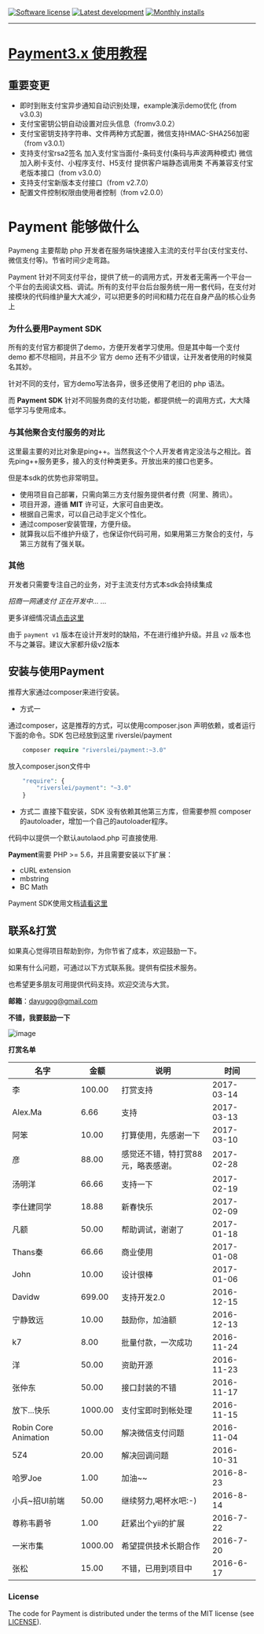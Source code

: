 [![Software license][ico-license]](LICENSE)
[![Latest development][ico-version-dev]][link-packagist]
[![Monthly installs][ico-downloads-monthly]][link-downloads]

-----

# [Payment3.x 使用教程](https://helei112g.github.io/categories/payment-3/)

## 重要变更 ##
- 即时到账支付宝异步通知自动识别处理，example演示demo优化 (from v3.0.3)
- 支付宝密钥公钥自动设置对应头信息（fromv3.0.2）
- 支付宝密钥支持字符串、文件两种方式配置，微信支持HMAC-SHA256加密（from v3.0.1）
- 支持支付宝rsa2签名 加入支付宝当面付-条码支付(条码与声波两种模式)   微信加入刷卡支付、小程序支付、H5支付  提供客户端静态调用类 不再兼容支付宝老版本接口（from v3.0.0）
- 支持支付宝新版本支付接口（from v2.7.0）
- 配置文件控制权限由使用者控制（from v2.0.0）

# Payment 能够做什么 #

Paymeng 主要帮助 php 开发者在服务端快速接入主流的支付平台(支付宝支付、微信支付等)。节省时间少走弯路。

Payment 针对不同支付平台，提供了统一的调用方式，开发者无需再一个平台一个平台的去阅读文档、调试。所有的支付平台后台服务统一用一套代码，在支付对接模块的代码维护量大大减少，可以把更多的时间和精力花在自身产品的核心业务上

### 为什么要用Payment SDK ###

所有的支付官方都提供了demo，方便开发者学习使用。但是其中每一个支付 demo 都不尽相同，并且不少 官方 demo 还有不少错误，让开发者使用的时候莫名其妙。

针对不同的支付，官方demo写法各异，很多还使用了老旧的 php 语法。

而 **Payment SDK** 针对不同服务商的支付功能，都提供统一的调用方式，大大降低学习与使用成本。

### 与其他聚合支付服务的对比 ###
这里最主要的对比对象是ping++。当然我这个个人开发者肯定没法与之相比。首先ping++服务更多，接入的支付种类更多。开放出来的接口也更多。

但是本sdk的优势也非常明显。
- 使用项目自己部署，只需向第三方支付服务提供者付费（阿里、腾讯）。
- 项目开源，遵循 **MIT** 许可证，大家可自由更改。
- 根据自己需求，可以自己动手定义个性化。
- 通过composer安装管理，方便升级。
- 就算我以后不维护升级了，也保证你代码可用，如果用第三方聚合的支付，与第三方就有了强关联。

### 其他 ###

开发者只需要专注自己的业务，对于主流支付方式本sdk会持续集成

*招商一网通支付 正在开发中... ...*

更多详细情况请[点击这里](https://helei112g.github.io/categories/payment-3/)

由于 `payment v1` 版本在设计开发时的缺陷，不在进行维护升级。并且 `v2` 版本也不与之兼容。建议大家都升级v2版本

## 安装与使用Payment ##

推荐大家通过composer来进行安装。
* 方式一

通过composer，这是推荐的方式，可以使用composer.json 声明依赖，或者运行下面的命令。SDK 包已经放到这里 riverslei/payment

```php
    composer require "riverslei/payment:~3.0"
```

放入composer.json文件中

```php
    "require": {
        "riverslei/payment": "~3.0"
    }
```

* 方式二
直接下载安装，SDK 没有依赖其他第三方库，但需要参照 composer的autoloader，增加一个自己的autoloader程序。

代码中以提供一个默认autolaod.php  可直接使用.


**Payment**需要 PHP >= 5.6，并且需要安装以下扩展：
- cURL extension
- mbstring
- BC Math

Payment SDK使用文档[请看这里](https://helei112g.github.io/categories/payment-3/)

## 联系&打赏 ##

如果真心觉得项目帮助到你，为你节省了成本，欢迎鼓励一下。

如果有什么问题，可通过以下方式联系我。提供有偿技术服务。

也希望更多朋友可用提供代码支持。欢迎交流与大赏。

**邮箱**：dayugog@gmail.com

**不错，我要鼓励一下**

![image](http://ol59nqr1i.bkt.clouddn.com/ali-wx-pay.jpg?imageView2/2/w/500)

**打赏名单**

名字 | 金额 | 说明 | 时间
---|---|---|---
李 | 100.00 | 打赏支持 | 2017-03-14
Alex.Ma | 6.66 | 支持 | 2017-03-13
阿笨 | 10.00 | 打算使用，先感谢一下 | 2017-03-10
彦 | 88.00 | 感觉还不错，特打赏88元，略表感谢。 | 2017-02-28
汤明洋 | 66.66 | 支持一下 | 2017-02-19
李仕建同学 | 18.88 | 新春快乐 | 2017-02-09
凡额 | 50.00 | 帮助调试，谢谢了 | 2017-01-18
Thans秦 | 66.66 | 商业使用 | 2017-01-08
John | 10.00 | 设计很棒 | 2017-01-06
Davidw | 699.00 | 支持开发2.0 | 2016-12-15
宁静致远 | 10.00 | 鼓励你，加油额 | 2016-12-13
k7 | 8.00 | 批量付款，一次成功 | 2016-11-24
洋 | 50.00 | 资助开源 | 2016-11-23
张仲东 | 50.00 | 接口封装的不错 | 2016-11-17
放下...快乐 | 1000.00 | 支付宝即时到帐处理 | 2016-11-15
Robin Core Animation | 50.00 | 解决微信支付问题 | 2016-11-04
5Z4 | 20.00 | 解决回调问题 | 2016-10-31
哈罗Joe | 1.00 | 加油~~ | 2016-8-23
小兵~招UI前端 | 50.00 | 继续努力,喝杯水吧:-) | 2016-8-14
尊称韦爵爷 | 1.00 | 赶紧出个yii的扩展 | 2016-7-22
一米市集 | 1000.00 | 希望提供技术长期合作 | 2016-7-20
张松 | 15.00 | 不错，已用到项目中 | 2016-6-17

### License ###

The code for Payment is distributed under the terms of the MIT license (see [LICENSE](LICENSE)).


[ico-license]: https://img.shields.io/github/license/helei112g/payment.svg
[ico-version-dev]: https://img.shields.io/packagist/vpre/riverslei/payment.svg
[ico-downloads-monthly]: https://img.shields.io/packagist/dm/riverslei/payment.svg?style=flat-square

[link-packagist]: https://packagist.org/packages/riverslei/payment
[link-downloads]: https://packagist.org/packages/riverslei/payment/stats